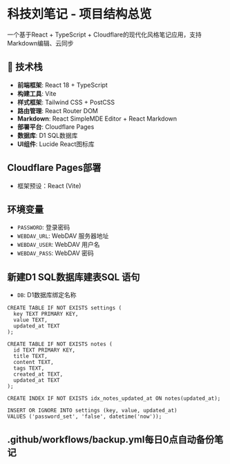 # 科技刘笔记 - 项目结构总览

一个基于React + TypeScript + Cloudflare的现代化风格笔记应用，支持Markdown编辑、云同步

## 🚀 技术栈

- **前端框架**: React 18 + TypeScript
- **构建工具**: Vite
- **样式框架**: Tailwind CSS + PostCSS
- **路由管理**: React Router DOM
- **Markdown**: React SimpleMDE Editor + React Markdown
- **部署平台**: Cloudflare Pages
- **数据库**:  D1 SQL数据库
- **UI组件**: Lucide React图标库

## Cloudflare Pages部署
- 框架预设：React (Vite)

## 环境变量

- `PASSWORD`: 登录密码
- `WEBDAV_URL`: WebDAV 服务器地址
- `WEBDAV_USER`: WebDAV 用户名
- `WEBDAV_PASS`: WebDAV 密码


## 新建D1 SQL数据库建表SQL 语句

- `DB`: D1数据库绑定名称
  
```
CREATE TABLE IF NOT EXISTS settings (
  key TEXT PRIMARY KEY,
  value TEXT,
  updated_at TEXT
);

CREATE TABLE IF NOT EXISTS notes (
  id TEXT PRIMARY KEY,
  title TEXT,
  content TEXT,
  tags TEXT,
  created_at TEXT,
  updated_at TEXT
);

CREATE INDEX IF NOT EXISTS idx_notes_updated_at ON notes(updated_at);

INSERT OR IGNORE INTO settings (key, value, updated_at)
VALUES ('password_set', 'false', datetime('now'));
```

## .github/workflows/backup.yml每日0点自动备份笔记
